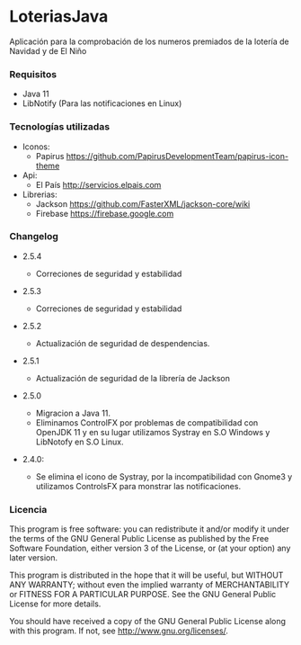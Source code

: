 LoteriasJava
============

Aplicación para la comprobación de los numeros premiados de la lotería de Navidad y de El Niño

### Requisitos ###

* Java 11
* LibNotify (Para las notificaciones en Linux)

### Tecnologías utilizadas ###

* Iconos:
  * Papirus https://github.com/PapirusDevelopmentTeam/papirus-icon-theme
* Api:
  * El País http://servicios.elpais.com
* Librerias:
  * Jackson https://github.com/FasterXML/jackson-core/wiki
  * Firebase https://firebase.google.com

### Changelog ###

* 2.5.4

  * Correciones de seguridad y estabilidad

* 2.5.3

  * Correciones de seguridad y estabilidad

* 2.5.2

  * Actualización de seguridad de despendencias.

* 2.5.1

  * Actualización de seguridad de la librería de Jackson

* 2.5.0

  * Migracion a Java 11.
  * Eliminamos ControlFX por problemas de compatibilidad con OpenJDK 11 y en su lugar utilizamos Systray en S.O Windows
    y LibNotofy en S.O Linux.

* 2.4.0:

  * Se elimina el icono de Systray, por la incompatibilidad con Gnome3 y utilizamos ControlsFX para monstrar las
    notificaciones.

### Licencia ### 

This program is free software: you can redistribute it and/or modify
it under the terms of the GNU General Public License as published by
the Free Software Foundation, either version 3 of the License, or
(at your option) any later version.

This program is distributed in the hope that it will be useful,
but WITHOUT ANY WARRANTY; without even the implied warranty of
MERCHANTABILITY or FITNESS FOR A PARTICULAR PURPOSE.  See the
GNU General Public License for more details.

You should have received a copy of the GNU General Public License
along with this program.  If not, see <http://www.gnu.org/licenses/>.
